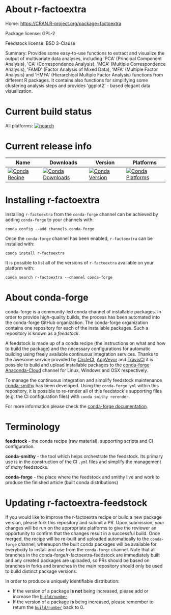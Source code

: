 About r-factoextra
==================

Home: https://CRAN.R-project.org/package=factoextra

Package license: GPL-2

Feedstock license: BSD 3-Clause

Summary: Provides some easy-to-use functions to extract and visualize the output of multivariate data analyses, including 'PCA' (Principal Component Analysis), 'CA' (Correspondence Analysis), 'MCA' (Multiple Correspondence Analysis), 'FAMD' (Factor Analysis of Mixed Data), 'MFA' (Multiple Factor Analysis) and 'HMFA' (Hierarchical Multiple Factor Analysis) functions from different R packages. It contains also functions for simplifying some clustering analysis steps and provides 'ggplot2' - based elegant data visualization.



Current build status
====================

All platforms:
[![noarch](https://img.shields.io/circleci/project/github/conda-forge/r-factoextra-feedstock/master.svg?label=noarch)](https://circleci.com/gh/conda-forge/r-factoextra-feedstock)

Current release info
====================

| Name | Downloads | Version | Platforms |
| --- | --- | --- | --- |
| [![Conda Recipe](https://img.shields.io/badge/recipe-r--factoextra-green.svg)](https://anaconda.org/conda-forge/r-factoextra) | [![Conda Downloads](https://img.shields.io/conda/dn/conda-forge/r-factoextra.svg)](https://anaconda.org/conda-forge/r-factoextra) | [![Conda Version](https://img.shields.io/conda/vn/conda-forge/r-factoextra.svg)](https://anaconda.org/conda-forge/r-factoextra) | [![Conda Platforms](https://img.shields.io/conda/pn/conda-forge/r-factoextra.svg)](https://anaconda.org/conda-forge/r-factoextra) |

Installing r-factoextra
=======================

Installing `r-factoextra` from the `conda-forge` channel can be achieved by adding `conda-forge` to your channels with:

```
conda config --add channels conda-forge
```

Once the `conda-forge` channel has been enabled, `r-factoextra` can be installed with:

```
conda install r-factoextra
```

It is possible to list all of the versions of `r-factoextra` available on your platform with:

```
conda search r-factoextra --channel conda-forge
```


About conda-forge
=================

conda-forge is a community-led conda channel of installable packages.
In order to provide high-quality builds, the process has been automated into the
conda-forge GitHub organization. The conda-forge organization contains one repository
for each of the installable packages. Such a repository is known as a *feedstock*.

A feedstock is made up of a conda recipe (the instructions on what and how to build
the package) and the necessary configurations for automatic building using freely
available continuous integration services. Thanks to the awesome service provided by
[CircleCI](https://circleci.com/), [AppVeyor](https://www.appveyor.com/)
and [TravisCI](https://travis-ci.org/) it is possible to build and upload installable
packages to the [conda-forge](https://anaconda.org/conda-forge)
[Anaconda-Cloud](https://anaconda.org/) channel for Linux, Windows and OSX respectively.

To manage the continuous integration and simplify feedstock maintenance
[conda-smithy](https://github.com/conda-forge/conda-smithy) has been developed.
Using the ``conda-forge.yml`` within this repository, it is possible to re-render all of
this feedstock's supporting files (e.g. the CI configuration files) with ``conda smithy rerender``.

For more information please check the [conda-forge documentation](https://conda-forge.org/docs/).

Terminology
===========

**feedstock** - the conda recipe (raw material), supporting scripts and CI configuration.

**conda-smithy** - the tool which helps orchestrate the feedstock.
                   Its primary use is in the construction of the CI ``.yml`` files
                   and simplify the management of *many* feedstocks.

**conda-forge** - the place where the feedstock and smithy live and work to
                  produce the finished article (built conda distributions)


Updating r-factoextra-feedstock
===============================

If you would like to improve the r-factoextra recipe or build a new
package version, please fork this repository and submit a PR. Upon submission,
your changes will be run on the appropriate platforms to give the reviewer an
opportunity to confirm that the changes result in a successful build. Once
merged, the recipe will be re-built and uploaded automatically to the
`conda-forge` channel, whereupon the built conda packages will be available for
everybody to install and use from the `conda-forge` channel.
Note that all branches in the conda-forge/r-factoextra-feedstock are
immediately built and any created packages are uploaded, so PRs should be based
on branches in forks and branches in the main repository should only be used to
build distinct package versions.

In order to produce a uniquely identifiable distribution:
 * If the version of a package **is not** being increased, please add or increase
   the [``build/number``](https://conda.io/docs/user-guide/tasks/build-packages/define-metadata.html#build-number-and-string).
 * If the version of a package **is** being increased, please remember to return
   the [``build/number``](https://conda.io/docs/user-guide/tasks/build-packages/define-metadata.html#build-number-and-string)
   back to 0.
